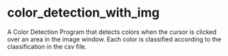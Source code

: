 # color_detection_with_img
A Color Detection Program that detects colors when the cursor is clicked over an area in the image window. Each color is classified according to the classification in the csv file.
